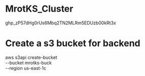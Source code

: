 # MrotKS_Cluster

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

# Create a s3 bucket for backend
 aws s3api create-bucket \
    --bucket mrotks-buck \
    --region us-east-1c



